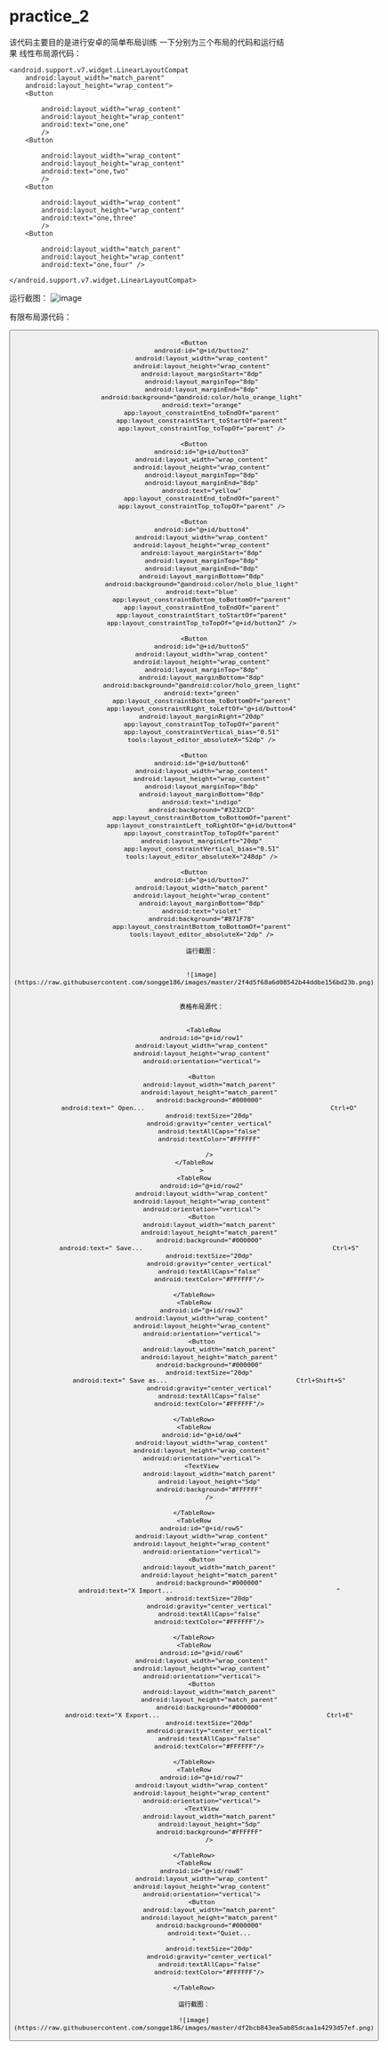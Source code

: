 # practice_2
该代码主要目的是进行安卓的简单布局训练
一下分别为三个布局的代码和运行结果
线性布局源代码：

    <android.support.v7.widget.LinearLayoutCompat
        android:layout_width="match_parent"
        android:layout_height="wrap_content">
        <Button

            android:layout_width="wrap_content"
            android:layout_height="wrap_content"
            android:text="one,one"
            />
        <Button

            android:layout_width="wrap_content"
            android:layout_height="wrap_content"
            android:text="one,two"
            />
        <Button

            android:layout_width="wrap_content"
            android:layout_height="wrap_content"
            android:text="one,three"
            />
        <Button

            android:layout_width="match_parent"
            android:layout_height="wrap_content"
            android:text="one,four" />

    </android.support.v7.widget.LinearLayoutCompat>


运行截图：
![image](https://raw.githubusercontent.com/songge186/images/master/74a05cc716a39cf10b7e62bcb16a8a7.png)


有限布局源代码：

<Button
        android:id="@+id/button"
        android:layout_width="wrap_content"
        android:layout_height="wrap_content"
        android:layout_marginStart="8dp"
        android:layout_marginTop="8dp"
        android:background="@android:color/holo_red_light"
        android:text="red"
        app:layout_constraintStart_toStartOf="parent"
        app:layout_constraintTop_toTopOf="parent" />

    <Button
        android:id="@+id/button2"
        android:layout_width="wrap_content"
        android:layout_height="wrap_content"
        android:layout_marginStart="8dp"
        android:layout_marginTop="8dp"
        android:layout_marginEnd="8dp"
        android:background="@android:color/holo_orange_light"
        android:text="orange"
        app:layout_constraintEnd_toEndOf="parent"
        app:layout_constraintStart_toStartOf="parent"
        app:layout_constraintTop_toTopOf="parent" />

    <Button
        android:id="@+id/button3"
        android:layout_width="wrap_content"
        android:layout_height="wrap_content"
        android:layout_marginTop="8dp"
        android:layout_marginEnd="8dp"
        android:text="yellow"
        app:layout_constraintEnd_toEndOf="parent"
        app:layout_constraintTop_toTopOf="parent" />

    <Button
        android:id="@+id/button4"
        android:layout_width="wrap_content"
        android:layout_height="wrap_content"
        android:layout_marginStart="8dp"
        android:layout_marginTop="8dp"
        android:layout_marginEnd="8dp"
        android:layout_marginBottom="8dp"
        android:background="@android:color/holo_blue_light"
        android:text="blue"
        app:layout_constraintBottom_toBottomOf="parent"
        app:layout_constraintEnd_toEndOf="parent"
        app:layout_constraintStart_toStartOf="parent"
        app:layout_constraintTop_toTopOf="@+id/button2" />

    <Button
        android:id="@+id/button5"
        android:layout_width="wrap_content"
        android:layout_height="wrap_content"
        android:layout_marginTop="8dp"
        android:layout_marginBottom="8dp"
        android:background="@android:color/holo_green_light"
        android:text="green"
        app:layout_constraintBottom_toBottomOf="parent"
        app:layout_constraintRight_toLeftOf="@+id/button4"
        android:layout_marginRight="20dp"
        app:layout_constraintTop_toTopOf="parent"
        app:layout_constraintVertical_bias="0.51"
        tools:layout_editor_absoluteX="52dp" />

    <Button
        android:id="@+id/button6"
        android:layout_width="wrap_content"
        android:layout_height="wrap_content"
        android:layout_marginTop="8dp"
        android:layout_marginBottom="8dp"
        android:text="indigo"
        android:background="#3232CD"
        app:layout_constraintBottom_toBottomOf="parent"
        app:layout_constraintLeft_toRightOf="@+id/button4"
        app:layout_constraintTop_toTopOf="parent"
        android:layout_marginLeft="20dp"
        app:layout_constraintVertical_bias="0.51"
        tools:layout_editor_absoluteX="248dp" />

    <Button
        android:id="@+id/button7"
        android:layout_width="match_parent"
        android:layout_height="wrap_content"
        android:layout_marginBottom="8dp"
        android:text="violet"
        android:background="#871F78"
        app:layout_constraintBottom_toBottomOf="parent"
        tools:layout_editor_absoluteX="2dp" />
        
        运行截图：
        
        
        ![image](https://raw.githubusercontent.com/songge186/images/master/2f4d5f68a6d08542b44ddbe156bd23b.png)
        
        
        表格布局源代：
        
        
         <TableRow
        android:id="@+id/row1"
        android:layout_width="wrap_content"
        android:layout_height="wrap_content"
        android:orientation="vertical">

        <Button
            android:layout_width="match_parent"
            android:layout_height="match_parent"
            android:background="#000000"
            android:text=" Open...                                                 Ctrl+O"
            android:textSize="20dp"
            android:gravity="center_vertical"
            android:textAllCaps="false"
            android:textColor="#FFFFFF"

            />
    </TableRow
        >
    <TableRow
        android:id="@+id/row2"
        android:layout_width="wrap_content"
        android:layout_height="wrap_content"
        android:orientation="vertical">
        <Button
            android:layout_width="match_parent"
            android:layout_height="match_parent"
            android:background="#000000"
            android:text=" Save...                                                  Ctrl+S"
            android:textSize="20dp"
            android:gravity="center_vertical"
            android:textAllCaps="false"
            android:textColor="#FFFFFF"/>

    </TableRow>
    <TableRow
        android:id="@+id/row3"
        android:layout_width="wrap_content"
        android:layout_height="wrap_content"
        android:orientation="vertical">
        <Button
            android:layout_width="match_parent"
            android:layout_height="match_parent"
            android:background="#000000"
            android:textSize="20dp"
            android:text=" Save as...                                  Ctrl+Shift+S"
            android:gravity="center_vertical"
            android:textAllCaps="false"
            android:textColor="#FFFFFF"/>

    </TableRow>
    <TableRow
        android:id="@+id/ow4"
        android:layout_width="wrap_content"
        android:layout_height="wrap_content"
        android:orientation="vertical">
        <TextView
            android:layout_width="match_parent"
            android:layout_height="5dp"
            android:background="#FFFFFF"
            />

    </TableRow>
    <TableRow
        android:id="@+id/row5"
        android:layout_width="wrap_content"
        android:layout_height="wrap_content"
        android:orientation="vertical">
        <Button
            android:layout_width="match_parent"
            android:layout_height="match_parent"
            android:background="#000000"
            android:text="X Import...                                           "
            android:textSize="20dp"
            android:gravity="center_vertical"
            android:textAllCaps="false"
            android:textColor="#FFFFFF"/>

    </TableRow>
    <TableRow
        android:id="@+id/row6"
        android:layout_width="wrap_content"
        android:layout_height="wrap_content"
        android:orientation="vertical">
        <Button
            android:layout_width="match_parent"
            android:layout_height="match_parent"
            android:background="#000000"
            android:text="X Export...                                            Ctrl+E"
            android:textSize="20dp"
            android:gravity="center_vertical"
            android:textAllCaps="false"
            android:textColor="#FFFFFF"/>

    </TableRow>
    <TableRow
        android:id="@+id/row7"
        android:layout_width="wrap_content"
        android:layout_height="wrap_content"
        android:orientation="vertical">
        <TextView
            android:layout_width="match_parent"
            android:layout_height="5dp"
            android:background="#FFFFFF"
            />

    </TableRow>
    <TableRow
        android:id="@+id/row8"
        android:layout_width="wrap_content"
        android:layout_height="wrap_content"
        android:orientation="vertical">
        <Button
            android:layout_width="match_parent"
            android:layout_height="match_parent"
            android:background="#000000"
            android:text="Quiet...                                                                    "
            android:textSize="20dp"
            android:gravity="center_vertical"
            android:textAllCaps="false"
            android:textColor="#FFFFFF"/>

    </TableRow>
    
    运行截图：
    
    ![image](https://raw.githubusercontent.com/songge186/images/master/df2bcb843ea5ab85dcaa1a4293d57ef.png)
